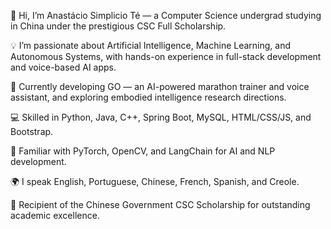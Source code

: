 👋 Hi, I’m Anastácio Simplicio Té — a Computer Science undergrad studying in China under the prestigious CSC Full Scholarship.

💡 I’m passionate about Artificial Intelligence, Machine Learning, and Autonomous Systems, with hands-on experience in full-stack development and voice-based AI apps.

🧠 Currently developing GO — an AI-powered marathon trainer and voice assistant, and exploring embodied intelligence research directions.

💻 Skilled in Python, Java, C++, Spring Boot, MySQL, HTML/CSS/JS, and Bootstrap.

🧩 Familiar with PyTorch, OpenCV, and LangChain for AI and NLP development.

🌍 I speak English, Portuguese, Chinese, French, Spanish, and Creole.

🥇 Recipient of the Chinese Government CSC Scholarship for outstanding academic excellence.
